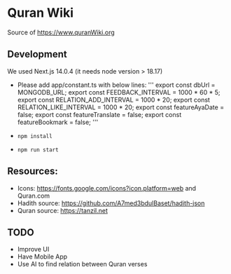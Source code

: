 # Quran Wiki  
Source of https://www.quranWiki.org
## Development
We used Next.js 14.0.4 (it needs node version > 18.17)
- Please add app/constant.ts with below lines:
'''
export const dbUrl = MONGODB_URL;
export const FEEDBACK_INTERVAL = 1000 * 60 * 5;
export const RELATION_ADD_INTERVAL = 1000 * 20;
export const RELATION_LIKE_INTERVAL = 1000 * 20;
export const featureAyaDate = false;
export const featureTranslate = false;
export const featureBookmark = false;
'''

- `npm install`
- `npm run start`

## Resources:
 - Icons: https://fonts.google.com/icons?icon.platform=web and Quran.com
 - Hadith source: https://github.com/A7med3bdulBaset/hadith-json
 - Quran source: https://tanzil.net

## TODO
- Improve UI
- Have Mobile App 
- Use AI to find relation between Quran verses